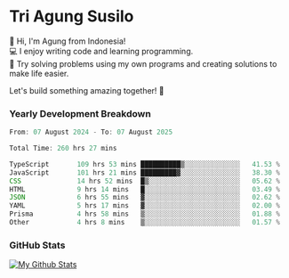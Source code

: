 # Tri Agung Susilo

👋 Hi, I'm Agung from Indonesia!<br>
💻 I enjoy writing code and learning programming.<br>
🧠 Try solving problems using my own programs and creating solutions to make life easier.

Let's build something amazing together! 🚀

### Yearly Development Breakdown

<!--START_SECTION:waka-->

```TypeScript JavaScript PHP
From: 07 August 2024 - To: 07 August 2025

Total Time: 260 hrs 27 mins

TypeScript       109 hrs 53 mins ██████████▒░░░░░░░░░░░░░░   41.53 %
JavaScript       101 hrs 21 mins █████████▓░░░░░░░░░░░░░░░   38.30 %
CSS              14 hrs 52 mins  █▒░░░░░░░░░░░░░░░░░░░░░░░   05.62 %
HTML             9 hrs 14 mins   █░░░░░░░░░░░░░░░░░░░░░░░░   03.49 %
JSON             6 hrs 55 mins   ▓░░░░░░░░░░░░░░░░░░░░░░░░   02.62 %
YAML             5 hrs 17 mins   ▓░░░░░░░░░░░░░░░░░░░░░░░░   02.00 %
Prisma           4 hrs 58 mins   ▒░░░░░░░░░░░░░░░░░░░░░░░░   01.88 %
Other            4 hrs 8 mins    ▒░░░░░░░░░░░░░░░░░░░░░░░░   01.57 %
```

<!--END_SECTION:waka-->

### GitHub Stats

[![My Github Stats](https://github-readme-stats.vercel.app/api?username=triagung128&show_icons=true&hide=contribs,issues&count_private=true&theme=tokyonight)](https://github.com/triagung128)

<!-- [![Top Langs](https://github-readme-stats.vercel.app/api/top-langs/?username=triagung128&layout=compact)](https://github.com/triagung128) -->
